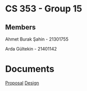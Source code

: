 # CS 353 - Group 15

## Members
Ahmet Burak Şahin - 21301755

Arda Gültekin     - 21401142

# Documents

[Proposal](./documents/Proposal.pdf)
[Design](./documents/Design.pdf)